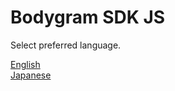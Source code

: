 # Bodygram SDK JS
Select preferred language.

[English](/readme/README_en.md)  
[Japanese](/readme/README_jp.md)
